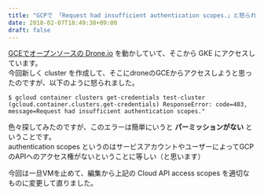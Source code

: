 ```yaml
---
title: "GCPで 「Request had insufficient authentication scopes.」と怒られた時の対処法"
date: 2018-02-07T18:49:38+09:00
draft: false
---
```


[GCEでオープンソースの Drone.io](https://github.com/drone/drone) を動かしていて、そこから GKE にアクセスしています。  
今回新しく cluster を作成して、そこにdroneのGCEからアクセスしようと思ったのですが、以下のように怒られました。

```
$ gcloud container clusters get-credentials test-cluster
(gcloud.container.clusters.get-credentials) ResponseError: code=403, message=Request had insufficient authentication scopes."
```

色々探してみたのですが、このエラーは簡単にいうと **パーミッションがない** ということです。  
authentication scopes というのはサービスアカウントやユーザーによってGCPのAPIへのアクセス権がないということに等しい（と思います）  

今回は一旦VMを止めて、編集から上記の Cloud API access scopes を適切なものに変更して直りました。
